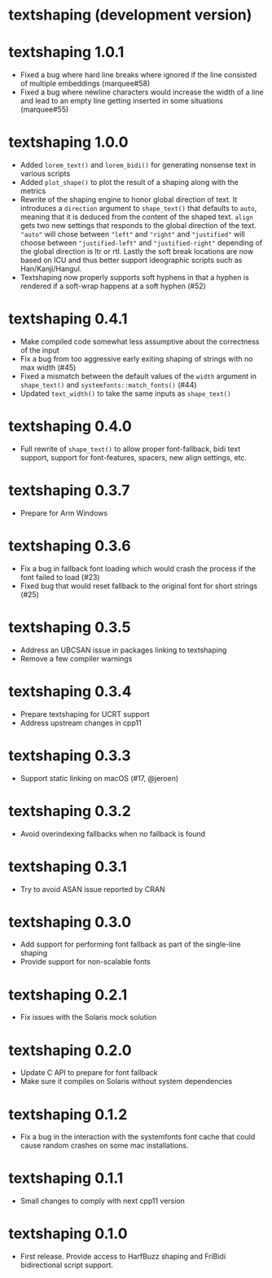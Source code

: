 # textshaping (development version)

# textshaping 1.0.1

* Fixed a bug where hard line breaks where ignored if the line consisted of
  multiple embeddings (marquee#58)
* Fixed a bug where newline characters would increase the width of a line and
  lead to an empty line getting inserted in some situations (marquee#55)

# textshaping 1.0.0

* Added `lorem_text()` and `lorem_bidi()` for generating nonsense text in
  various scripts
* Added `plot_shape()` to plot the result of a shaping along with the metrics
* Rewrite of the shaping engine to honor global direction of text. It introduces
  a `direction` argument to `shape_text()` that defaults to `auto`, meaning that
  it is deduced from the content of the shaped text. `align` gets two new
  settings that responds to the global direction of the text. `"auto"` will
  chose between `"left"` and `"right"` and `"justified"` will choose between
  `"justified-left"` and `"justified-right"` depending of the global direction
  is ltr or rtl. Lastly the soft break locations are now based on ICU and thus
  better support ideographic scripts such as Han/Kanji/Hangul.
* Textshaping now properly supports soft hyphens in that a hyphen is rendered if
  a soft-wrap happens at a soft hyphen (#52)

# textshaping 0.4.1

* Make compiled code somewhat less assumptive about the correctness of the input
* Fix a bug from too aggressive early exiting shaping of strings with no max
  width (#45)
* Fixed a mismatch between the default values of the `width` argument in
  `shape_text()` and `systemfonts::match_fonts()` (#44)
* Updated `text_width()` to take the same inputs as `shape_text()`

# textshaping 0.4.0

* Full rewrite of `shape_text()` to allow proper font-fallback, bidi text
  support, support for font-features, spacers, new align settings, etc.

# textshaping 0.3.7

* Prepare for Arm Windows

# textshaping 0.3.6

* Fix a bug in fallback font loading which would crash the process if the font
  failed to load (#23)
* Fixed bug that would reset fallback to the original font for short strings
  (#25)

# textshaping 0.3.5

* Address an UBCSAN issue in packages linking to textshaping
* Remove a few compiler warnings

# textshaping 0.3.4

* Prepare textshaping for UCRT support
* Address upstream changes in cpp11

# textshaping 0.3.3

* Support static linking on macOS (#17, @jeroen)

# textshaping 0.3.2

* Avoid overindexing fallbacks when no fallback is found

# textshaping 0.3.1

* Try to avoid ASAN issue reported by CRAN

# textshaping 0.3.0

* Add support for performing font fallback as part of the single-line shaping
* Provide support for non-scalable fonts

# textshaping 0.2.1

* Fix issues with the Solaris mock solution

# textshaping 0.2.0

* Update C API to prepare for font fallback
* Make sure it compiles on Solaris without system dependencies

# textshaping 0.1.2

* Fix a bug in the interaction with the systemfonts font cache that could cause
  random crashes on some mac installations.

# textshaping 0.1.1

* Small changes to comply with next cpp11 version

# textshaping 0.1.0

* First release. Provide access to HarfBuzz shaping and FriBidi bidirectional
  script support.
